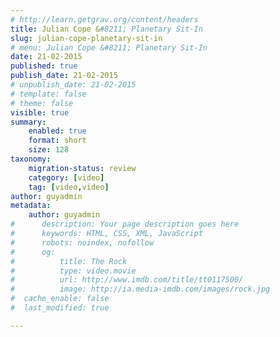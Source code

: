 ```yaml
---
# http://learn.getgrav.org/content/headers
title: Julian Cope &#8211; Planetary Sit-In
slug: julian-cope-planetary-sit-in
# menu: Julian Cope &#8211; Planetary Sit-In
date: 21-02-2015
published: true
publish_date: 21-02-2015
# unpublish_date: 21-02-2015
# template: false
# theme: false
visible: true
summary:
    enabled: true
    format: short
    size: 128
taxonomy:
    migration-status: review
    category: [video]
    tag: [video,video]
author: guyadmin
metadata:
    author: guyadmin
#      description: Your page description goes here
#      keywords: HTML, CSS, XML, JavaScript
#      robots: noindex, nofollow
#      og:
#          title: The Rock
#          type: video.movie
#          url: http://www.imdb.com/title/tt0117500/
#          image: http://ia.media-imdb.com/images/rock.jpg
#  cache_enable: false
#  last_modified: true

---
```


